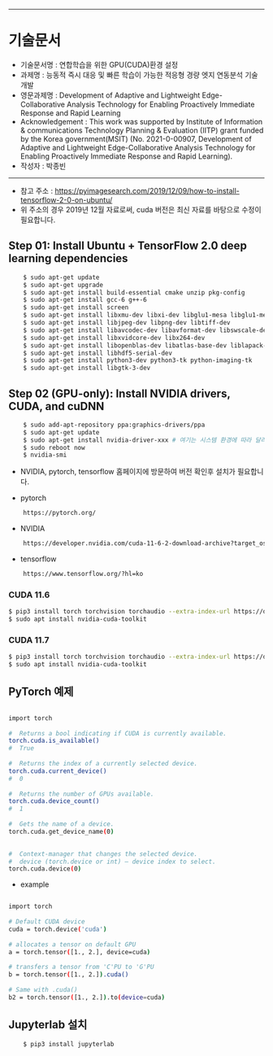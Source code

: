 -----------------------------------------------------
# 기술문서 
 - 기술문서명 : 연합학습을 위한 GPU(CUDA)환경 설정
 - 과제명 : 능동적 즉시 대응 및 빠른 학습이 가능한 적응형 경량 엣지 연동분석 기술개발
 - 영문과제명 : Development of Adaptive and Lightweight Edge-Collaborative Analysis Technology for Enabling Proactively Immediate Response and Rapid Learning
 - Acknowledgement : This work was supported by Institute of Information & communications Technology Planning & Evaluation (IITP) grant funded by the Korea government(MSIT) (No. 2021-0-00907, Development of Adaptive and Lightweight Edge-Collaborative Analysis Technology for Enabling Proactively Immediate Response and Rapid Learning).
 - 작성자 : 박종빈
-----------------------------------------------------


- 참고 주소 : https://pyimagesearch.com/2019/12/09/how-to-install-tensorflow-2-0-on-ubuntu/
- 위 주소의 경우 2019년 12월 자료로써, cuda 버전은 최신 자료를 바탕으로 수정이 필요합니다.

## Step 01: Install Ubuntu + TensorFlow 2.0 deep learning dependencies

```bash
    $ sudo apt-get update
    $ sudo apt-get upgrade
    $ sudo apt-get install build-essential cmake unzip pkg-config
    $ sudo apt-get install gcc-6 g++-6
    $ sudo apt-get install screen
    $ sudo apt-get install libxmu-dev libxi-dev libglu1-mesa libglu1-mesa-dev
    $ sudo apt-get install libjpeg-dev libpng-dev libtiff-dev
    $ sudo apt-get install libavcodec-dev libavformat-dev libswscale-dev libv4l-dev
    $ sudo apt-get install libxvidcore-dev libx264-dev
    $ sudo apt-get install libopenblas-dev libatlas-base-dev liblapack-dev gfortran
    $ sudo apt-get install libhdf5-serial-dev
    $ sudo apt-get install python3-dev python3-tk python-imaging-tk
    $ sudo apt-get install libgtk-3-dev
```


## Step 02 (GPU-only): Install NVIDIA drivers, CUDA, and cuDNN

```bash
    $ sudo add-apt-repository ppa:graphics-drivers/ppa
    $ sudo apt-get update
    $ sudo apt-get install nvidia-driver-xxx # 여기는 시스템 환경에 따라 달라질 수 있음
    $ sudo reboot now
    $ nvidia-smi
```

- NVIDIA, pytorch, tensorflow 홈페이지에 방문하여 버전 확인후 설치가 필요합니다.

- pytorch
```bash
    https://pytorch.org/
```

- NVIDIA
```bash
    https://developer.nvidia.com/cuda-11-6-2-download-archive?target_os=Linux&target_arch=x86_64&Distribution=Ubuntu&target_version=20.04&target_type=deb_local
```

- tensorflow
```bash
    https://www.tensorflow.org/?hl=ko
```

### CUDA 11.6

```bash
$ pip3 install torch torchvision torchaudio --extra-index-url https://download.pytorch.org/whl/cu116
$ sudo apt install nvidia-cuda-toolkit
```

### CUDA 11.7

```bash
$ pip3 install torch torchvision torchaudio --extra-index-url https://download.pytorch.org/whl/cu117
$ sudo apt install nvidia-cuda-toolkit
```


## PyTorch 예제

```bash

import torch
 
#  Returns a bool indicating if CUDA is currently available.
torch.cuda.is_available()
#  True
 
#  Returns the index of a currently selected device.
torch.cuda.current_device()
#  0
 
#  Returns the number of GPUs available.
torch.cuda.device_count()
#  1
 
#  Gets the name of a device.
torch.cuda.get_device_name(0)

 
#  Context-manager that changes the selected device.
#  device (torch.device or int) – device index to select. 
torch.cuda.device(0)

```


- example

```bash

import torch
 
# Default CUDA device
cuda = torch.device('cuda')
 
# allocates a tensor on default GPU
a = torch.tensor([1., 2.], device=cuda)
 
# transfers a tensor from 'C'PU to 'G'PU
b = torch.tensor([1., 2.]).cuda()
 
# Same with .cuda()
b2 = torch.tensor([1., 2.]).to(device=cuda)


```



## Jupyterlab 설치

```bash
    $ pip3 install jupyterlab
```

